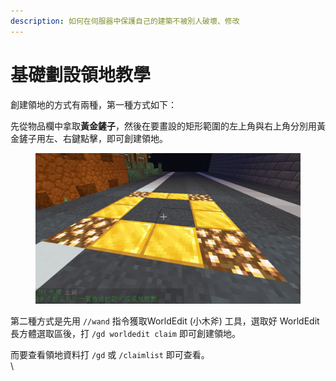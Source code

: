 ```yaml
---
description: 如何在伺服器中保護自己的建築不被別人破壞、修改
---
```


# 基礎劃設領地教學

創建領地的方式有兩種，第一種方式如下：

先從物品欄中拿取**黃金鏟子**，然後在要畫設的矩形範圍的左上角與右上角分別用黃金鏟子用左、右鍵點擊，即可創建領地。

<figure><img src="../.gitbook/assets/image (1) (2).png" alt=""><figcaption></figcaption></figure>

第二種方式是先用 `//wand` 指令獲取WorldEdit (小木斧) 工具，選取好 WorldEdit 長方體選取區後，打 `/gd worldedit claim` 即可創建領地。&#x20;

而要查看領地資料打 `/gd` 或 `/claimlist` 即可查看。\
\
